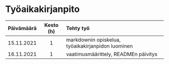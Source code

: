 # Työaikakirjanpito

| Päivämäärä | Kesto (h) | Tehty työ |
|:----------:|:---------:|:----------|
| 15.11.2021 | 1         | markdownin opiskelua, työaikakirjanpidon luominen |
| 16.11.2021 | 1         | vaatimusmäärittely, READMEn päivitys |
